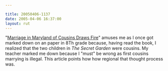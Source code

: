 ```yaml
---

title: 20050406-1137
date: 2005-04-06 16:37:00
layout: rut
---
```


<p> "<a href="http://news.findlaw.com/ap/o/632/04-05-2005/92c60014335f4d0d.html">Marriage
in Maryland of Cousins Draws Fire</a>" amuses me as I once got
marked down on an paper in 8Th grade because, having read the book,
I realized that the two children in <em>The Secret Garden</em>
were cousins.  My teacher marked me down because I "must" be wrong
as first cousins marrying is illegal.  This article points how how
regional that thought process was.</p>

